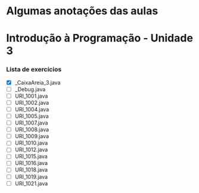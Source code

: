 # Algumas anotações das aulas

# Introdução à Programação - Unidade 3
### Lista de exercícios
- [x] _CaixaAreia_3.java
- [ ] _Debug.java
- [ ] URI_1001.java
- [ ] URI_1002.java
- [ ] URI_1004.java
- [ ] URI_1005.java
- [ ] URI_1007.java
- [ ] URI_1008.java
- [ ] URI_1009.java
- [ ] URI_1010.java
- [ ] URI_1012.java
- [ ] URI_1015.java
- [ ] URI_1016.java
- [ ] URI_1018.java
- [ ] URI_1019.java
- [ ] URI_1021.java
